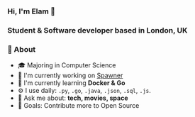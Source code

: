 ### Hi, I'm Elam 👋
### Student & Software developer based in London, UK

### 🚀 About
- 🎓 Majoring in Computer Science
- 🔭 I'm currently working on [Spawner](https://github.com/spawner)
- 🌱 I'm currently learning **Docker & Go**
- ⚙️ I use daily: `.py`, `.go`, `.java`, `.json`, `.sql`, `.js`.
- 💬 Ask me about:  **tech, movies, space**
- 🥅 Goals: Contribute more to Open Source 

